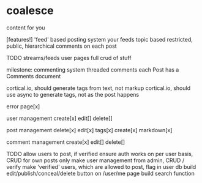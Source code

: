 # coalesce

content for you

[features!]
'feed' based posting system
  your feeds
  topic based
  restricted, public, 
hierarchical comments on each post

TODO
streams/feeds
user pages
full crud of stuff

milestone: commenting system
  threaded comments
  each Post has a Comments document

cortical.io, should generate tags from text, not markup
cortical.io, should use async to generate tags, not as the post happens

error page[x]

user management
  create[x]
  edit[]
  delete[]

post management
  delete[x]
  edit[x]
  tags[x]
  create[x]
  markdown[x]

comment management
  create[x]
  edit[]
  delete[]

TODO
  allow users to post, if verified
  ensure auth works on per user basis, CRUD for own posts only
  make user management from admin, CRUD / verify
  make 'verified' users, which are allowed to post, flag in user db
  build edit/publish/conceal/delete button on /user/me page
  build search function
